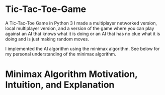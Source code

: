 # Tic-Tac-Toe-Game
A Tic-Tac-Toe Game in Python 3
I made a multiplayer networked version, local multiplayer version, and a version of the game where you can play against an AI that knows what it is doing or an AI that has no clue what it is doing and is just making random moves.

I implemented the AI algorithm using the minimax algorithm. See below for my personal understanding of the minimax algorithm.

# Minimax Algorithm Motivation, Intuition, and Explanation
